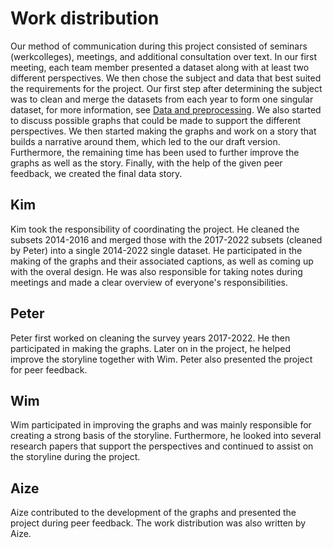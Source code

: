 # Work distribution

Our method of communication during this project consisted of seminars
(werkcolleges), meetings, and additional consultation over text. In our first
meeting, each team member presented a dataset along with at least two different
perspectives. We then chose the subject and data that best suited the
requirements for the project. Our first step after determining the subject was
to clean and merge the datasets from each year to form one singular dataset, for
more information, see [Data and preprocessing](dataset-preprocessing.md).
We also started to discuss possible graphs that could be made to support the
different perspectives. We then started making the graphs and work on a story
that builds a narrative around them, which led to the our draft version.
Furthermore, the remaining time has been used to further improve the graphs as
well as the story. Finally, with the help of the given peer feedback, we created
the final data story.


## Kim

Kim took the responsibility of coordinating the project. He cleaned the subsets
2014-2016 and merged those with the 2017-2022 subsets (cleaned by Peter) into a
single 2014-2022 single dataset. He participated in the making of the graphs and
their associated captions, as well as coming up with the overal design. He was
also responsible for taking notes during meetings and made a clear overview of
everyone's responsibilities.

## Peter

Peter first worked on cleaning the survey years 2017-2022. He then participated
in making the graphs. Later on in the project, he helped improve the storyline
together with Wim. Peter also presented the project for peer feedback.

## Wim

Wim participated in improving the graphs and was mainly responsible for creating
a strong basis of the storyline. Furthermore, he looked into several research
papers that support the perspectives and continued to assist on the storyline
during the project.

## Aize

Aize contributed to the development of the graphs and presented the project
during peer feedback. The work distribution was also written by Aize.
